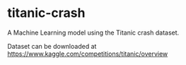 # titanic-crash
A Machine Learning model using the Titanic crash dataset.

Dataset can be downloaded at https://www.kaggle.com/competitions/titanic/overview
